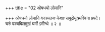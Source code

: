 +++
title = "02 ओषधयो लोमानि"

+++
ओषधयो लोमानि वनस्पतयः केशाः समुद्रोमूत्रमश्विना प्रपदे।  
चरुं पञ्चबिलमुखं घर्मो ऽभीन्धे ॥ २ ॥